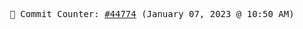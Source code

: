 <p align="center">
    <samp>
        📮 Commit Counter: <a href="https://github.com/Javascript-void0/Javascript-void0/commits/main">#44774</a> (January 07, 2023 @ 10:50 AM)
    </samp>
</p>